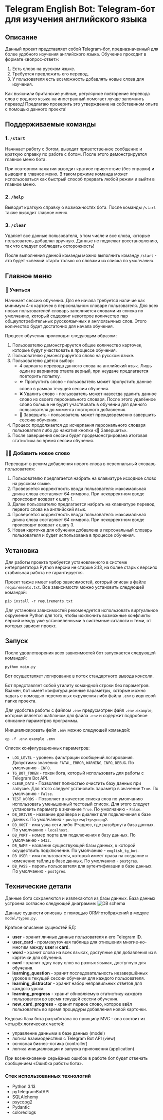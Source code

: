 # **Telegram English Bot**: Telegram-бот для изучения английского языка

## Описание

Данный проект представляет собой Telegram-бот, предназначенный для более
удобного изучения английского языка. Обучение проходит в формате «вопрос-ответ»:

1. Есть слово на русском языке.
2. Требуется предложить его перевод.
3. У пользователя есть возможность добавлять новые слова для изучения.

Как выяснили британские учёные, регулярное повторение перевода слов с родного языка
на иностранный помогает лучше запомнить перевод! Предлагаю проверить это утверждение
на собственном опыте с помощью данного проекта!

## Поддерживаемые команды

### 1. `/start`

Начинает работу с ботом, выводит приветственное сообщение и краткую справку по
работе с ботом. После этого демонстрируется главное меню бота.

При повторном нажатии выводит краткое приветствие (без справки) и выводит в
главное меню. В таком режиме команда может использоваться как быстрый способ
прервать любой режим и выйти в главное меню.

### 2. `/help`

Выводит краткую справку о возможностях бота. После команды `/start` также
выводит главное меню.

### 3. `/clear`

Удаляет все данные пользователя, в том числе и все слова, которые
пользователь добавлял вручную. Данные не подлежат восстановлению, так что
следует соблюдать осторожность!

После выполнения данной команды можно выполнить команду `/start` - это будет
«свежий старт» только со словами из списка по умолчанию.

## Главное меню

### 📖 Учиться

Начинает сессию обучения. Для её начала требуется наличие как минимум 4-х
карточек в персональном словаре пользователя. Для всех новых пользователей
словарь заполняется словами из списка по умолчанию, который содержит
некоторое количество пар общеупотребительных русскоязычных и англоязычных
слов. Этого количество будет достаточно для начала обучения.

Процесс обучения происходит следующим образом:

1. Пользователю демонстрируется общее количество карточек, которые
будут участвовать в процессе обучения.
2. Пользователю демонстрируется слово на русском языке.
3. Пользователю даётся выбор:
    * 4 варианта перевода данного слова на английский язык. Лишь
один из вариантов ответа верный, при неудаче предлагается повторить попытку.
    * ⏩ Пропустить слово - пользователь может пропустить данное слово
в рамках текущей сессии обучения.
    * ❌ Удалить слово - пользователь может навсегда удалить данное слово
из своего персонального словаря. После этого удалённое слово больше не
будет участвовать в обучении для данного пользователя до момента повторного
добавления.
    * 🏁 Завершить - пользователь может преждевременно завершить сессию
обучения.
4. Процесс продолжается до исчерпания персонального словаря пользователя
либо до нажатия кнопки «🏁 Завершить».
5. После завершения сессии будет продемонстрирована итоговая статистика во
время сессии обучения.

### ✍🏻 Добавить новое слово

Переводит в режим добавления нового слова в персональный словарь пользователя:

1. Пользователю предлагается набрать на клавиатуре исходное слово на русском языке.
2. Проверяется корректность ввода пользователя: максимальная длина слова
составляет 64 символа. При некорректном вводе происходит возврат к шагу 1.
3. Далее пользователю предлагается набрать на клавиатуре перевод первого слова
на английский язык.
4. Проверяется корректность ввода пользователя: максимальная длина слова
составляет 64 символа. При некорректном вводе происходит возврат к шагу 3.
5. Новая карточка для обучения добавлена в персональный словарь пользователя
и будет использована в процессе обучения.

## Установка

Для работы проекта требуется установленного в системе интерпретатора Python
версии не старше 3.13, на более старых версиях стабильная работа не гарантируется.

Проект также имеет набор зависимостей, который описан в файле `requirements.txt`.
Все зависимости можно установить следующей командой:

```shell
pip install -r requirements.txt
```

Для установки зависимостей рекомендуется использовать виртуальное окружение Python
для того, чтобы исключить возможные конфликты версий между уже установленными
в системные каталоги и теми, от которых зависит проект.

## Запуск

После удовлетворения всех зависимостей бот запускается следующей командой:

```shell
python main.py
```

Бот осуществляет логирование в поток стандартного вывода консоли.

Бот представляет собой утилиту командной строки без параметров.
Взамен, бот имеет конфигурационные параметры, которые можно задать
с помощью переменных окружения либо файла `.env` в корневой папке проекта.

Для удобства работы с файлом `.env` предусмотрен файл `.env.example`,
который является шаблоном для файла `.env` и содержит подробное
описание параметров программы.

Инициализировать файл `.env` можно следующей командой:

```shell
cp -f .env.example .env
```

Список конфигурационных параметров:

* `LOG_LEVEL` - уровень фильтрации сообщений логирования. Допустимы значения:
`FATAL`, `ERROR`, `WARNING`, `INFO`, `DEBUG`. По умолчанию - `INFO`.
* `TG_BOT_TOKEN` - токен бота, который использовать для работы с Telegram Bot API.
* `CLEAR_DATA` - Позволяет полностью очистить базу данных при запуске. Для этого
следует установить параметр в значение `True`. По умолчанию - `False`.
* `TEST_WORDS` - Позволяет в качестве списка слов по умолчанию использовать
уменьшенный тестовый список. Для этого следует установить параметр в значение
`True`. По умолчанию - `False`.
* `DB_DRIVER` - название драйвера и диалект для подключения к базе данных.
По умолчанию - `postgresql+psycopg2`.
* `DB_HOST` - имя узла сети либо IP-адрес, где развёрнута база данных.
По умолчанию - `localhost`.
* `DB_PORT` - номер порта для подключения к базу данных. По умолчанию - `5432`.
* `DB_NAME` - название существующей базы данных, к которой осуществить подключение.
По умолчанию - `english_tg_bot`.
* `DB_USER` - имя пользователя, который имеет права на создание и изменение таблиц в
базе данных. По умолчанию - `postgres`.
* `DB_PASS` - пароль пользователя для аутентификации в базе данных. По умолчанию - `postgres`.

## Технические детали

Данные бота сохраняются и извлекаются из базы данных. База данных устроена
согласно следующей диаграмме:
![DB schema](db_schema.png)

Данные сущности описаны с помощью ORM-отображений в модуле `model/types.py`.

Краткое описание сущностей БД:

* **user** - хранит личные данные пользователя и его Telegram ID.
* **user_card** - промежуточная таблица для отношения многие-ко-многим между **user** и **card**.
* **word** - хранит слова на всех языках, доступные для добавления из в карточки для обучения.
* **card** - хранит одну пару слов на разных языках, доступную для обучения.
* **learning_question** - хранит последовательность незавершённых уроков в текущей
сессии обучения для каждого пользователя.
* **learning_distractor** - хранит набор неправильных ответов для каждого урока.
* **learning_progress** - хранит обновляемую статистику каждого пользователя во время
текущей сессии обучения.
* **new_card_progress** - хранит первое слово, которое ввёл пользователь во время
процедуры добавления новой карточки.

Кодовая база бота разработана по принципу MVC - она состоит из четырёх логических частей:

* управление данными в базе данных (model)
* логика взаимодействия с Telegram Bot API (view)
* основная бизнес-логика (controller)
* логика инициализации и запуска приложения (application)

При возникновении серьёзных ошибок в работе бот будет отвечать сообщением «Ошибка работы бота».

### Стек использованных технологий

* Python 3.13
* pyTelegramBotAPI
* SQLAlchemy
* psycopg2
* Pydantic
* coloredlogs
